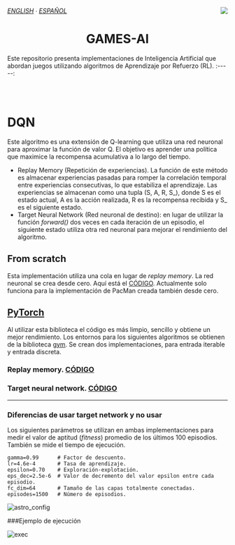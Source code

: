 *[ENGLISH](README.md) ∙ [ESPAÑOL](https://github.com/Danipiza/Games-AI/blob/main/README_ESP.md)* <img align="right" src="https://visitor-badge.laobi.icu/badge?page_id=danipiza.Games-AI" />

<h1 align="center"> GAMES-AI</h1>

Este repositorio presenta implementaciones de Inteligencia Artificial que abordan juegos utilizando algoritmos de Aprendizaje por Refuerzo (RL).
:-----:

<br>
<br>
<!-- 
# INDEX
1. [DQN](#dqn)
-->

# DQN 
Este algoritmo es una extensión de Q-learning que utiliza una red neuronal para aproximar la función de valor Q. El objetivo es aprender una política que maximice la recompensa acumulativa a lo largo del tiempo.
- Replay Memory (Repetición de experiencias). La función de este método es almacenar experiencias pasadas para romper la correlación temporal entre experiencias consecutivas, lo que estabiliza el aprendizaje. Las experiencias se almacenan como una tupla (S, A, R, S_), donde S es el estado actual, A es la acción realizada, R es la recompensa recibida y S_ es el siguiente estado.
- Target Neural Network (Red neuronal de destino): en lugar de utilizar la función _forward()_ dos veces en cada iteración de un episodio, el siguiente estado utiliza otra red neuronal para mejorar el rendimiento del algoritmo.


## From scratch 
Esta implementación utiliza una cola en lugar de _replay memory_. La red neuronal se crea desde cero. Aquí está el [CÓDIGO](https://github.com/Danipiza/Games-AI/blob/main/AI_Models/from_scratch/simple_dqn.py). Actualmente solo funciona para la implementación de PacMan creada también desde cero.

## [PyTorch](https://github.com/pytorch/pytorch) 
Al utilizar esta biblioteca el código es más limpio, sencillo y obtiene un mejor rendimiento. Los entornos para los siguientes algoritmos se obtienen de la biblioteca [gym](https://www.gymlibrary.dev/). Se crean dos implementaciones, para entrada iterable y entrada discreta.

### Replay memory. [CÓDIGO](https://github.com/Danipiza/Games-AI/blob/main/AI_Models/pytorch/simple_dqn.py)
### Target neural network. [CÓDIGO](https://github.com/Danipiza/Games-AI/blob/main/AI_Models/pytorch/dqn.py)

<hr>

### Diferencias de usar target network y no usar

Los siguientes parámetros se utilizan en ambas implementaciones para medir el valor de aptitud (_fitness_) promedio de los 
últimos 100 episodios. También se mide el tiempo de ejecución.
```
gamma=0.99      # Factor de descuento.
lr=4.6e-4       # Tasa de aprendizaje.
epsilon=0.70    # Exploración-explotación.
eps_dec=2.5e-6  # Valor de decremento del valor epsilon entre cada episodio.
fc_dim=64       # Tamaño de las capas totalmente conectadas.
episodes=1500   # Número de episodios.
```

![astro_config](https://github.com/Danipiza/Games-AI/tree/main/Games/Gym/LunarLander-v2/analysis/simple_vs_target_dq.webp)

###Ejemplo de ejecución

![exec](https://github.com/Danipiza/Games-AI/tree/main/Games/Gym/LunarLander-v2/executions/dqn_exec_exemple.gif)